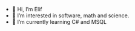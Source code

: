 - 👋 Hi, I’m Elif
- 👀 I’m interested in software, math and science.
- 🌱 I’m currently learning C# and MSQL




<!---
elifcelik-eva/elifcelik-eva is a ✨ special ✨ repository because its `README.md` (this file) appears on your GitHub profile.
You can click the Preview link to take a look at your changes.
--->

